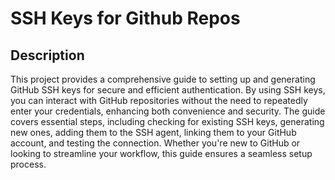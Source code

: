 <h1>SSH Keys for Github Repos</h1>
<h2>Description</h2>
This project provides a comprehensive guide to setting up and generating GitHub SSH keys for secure and efficient authentication. By using SSH keys, you can interact with GitHub repositories without the need to repeatedly enter your credentials, enhancing both convenience and security. The guide covers essential steps, including checking for existing SSH keys, generating new ones, adding them to the SSH agent, linking them to your GitHub account, and testing the connection. Whether you're new to GitHub or looking to streamline your workflow, this guide ensures a seamless setup process.
